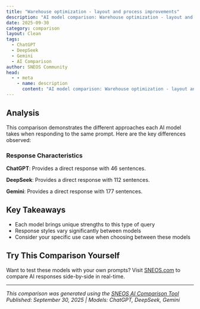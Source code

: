 ```yaml
---
title: "Warehouse optimization - layout and process improvements"
description: "AI model comparison: Warehouse optimization - layout and process improvements..."
date: 2025-09-30
category: comparison
layout: Clean
tags:
  - ChatGPT
  - DeepSeek
  - Gemini
  - AI Comparison
author: SNEOS Community
head:
  - - meta
    - name: description
      content: "AI model comparison: Warehouse optimization - layout and process improvements..."
---
```


<ChatComparison
  title="Warehouse optimization - layout and process improvements"
  prompt="Warehouse optimization - layout and process improvements"
  :responses='{
    "ChatGPT": "Certainly! Optimizing a warehouse layout and processes can significantly improve efficiency, reduce costs, and enhance overall productivity. Here are comprehensive strategies and best practices for warehouse optimization:\n\n### 1. **Warehouse Layout Optimization**\n\n- **Assess Current Layout**\n  - Map out existing space usage.\n  - Identify bottlenecks and underutilized areas.\n\n- **Design for Flow**\n  - Arrange storage areas to support a logical, streamlined flow of goods from receiving to shipping.\n  - Minimize travel distances for picking and replenishment.\n\n- **Zoning**\n  - Create distinct zones for receiving, storage, picking, packing, and shipping.\n  - Use ABC analysis to allocate the most accessible locations to the fastest-moving items (\u201CA\u201D items near packing/shipping).\n\n- **Maximize Vertical Space**\n  - Use taller storage racks or mezzanines to increase storage density.\n  - Ensure equipment (forklifts, etc.) can access higher shelves safely.\n\n- **Implement Cross-Docking Areas**\n  - Designate areas for cross-docking to reduce storage time and speed up order fulfillment.\n\n- **Optimize Aisle Widths**\n  - Balance between narrow aisles (more storage) and wide aisles (ease of movement).\n\n- **Use Standardized Storage Equipment**\n  - Utilize pallets, bins, and shelves of uniform size for easier stacking and space calculation.\n\n### 2. **Process Improvements**\n\n- **Inventory Management**\n  - Implement real-time inventory tracking with Warehouse Management System (WMS).\n  - Use barcodes or RFID for accurate and fast scanning.\n  - Conduct regular cycle counting to maintain inventory accuracy.\n\n- **Order Picking Optimization**\n  - Choose an optimal picking method:\n    - Zone picking\n    - Batch picking\n    - Wave picking\n    - Single order picking\n  - Use pick-to-light or voice picking systems to reduce errors and speed picking.\n\n- **Slotting Optimization**\n  - Place high-demand products near packing/shipping areas.\n  - Group similar items to reduce picking time.\n\n- **Automation**\n  - Introduce conveyor belts, automated guided vehicles (AGVs), or robotic pickers where feasible.\n  - Implement automated sorting systems for faster processing.\n\n- **Labor Scheduling**\n  - Align labor shifts with peak demand periods.\n  - Provide ongoing staff training on best practices and safety.\n\n- **Process Standardization**\n  - Document standard operating procedures (SOPs) to ensure consistency.\n  - Regularly review and update processes based on feedback and performance metrics.\n\n### 3. **Technology Integration**\n\n- **Warehouse Management System (WMS)**\n  - Implement or upgrade WMS for better coordination and data insights.\n  - Integrate WMS with ERP and transportation management systems.\n\n- **Data Analytics**\n  - Use analytics to identify slow-moving products, optimize inventory levels, and predict demand.\n\n- **Real-Time Location Systems (RTLS)**\n  - Track inventory and equipment location to minimize search time and losses.\n\n### 4. **Safety and Ergonomics**\n\n- **Safety Measures**\n  - Clearly mark aisles and hazardous zones.\n  - Install adequate lighting and signage.\n  - Provide proper PPE and safety training.\n\n- **Ergonomic Improvements**\n  - Use height-adjustable workstations.\n  - Implement mechanical aids to reduce strain in lifting and moving.\n\n---\n\n### Example Layout Flow\n\n\u0060\u0060\u0060\nReceiving \u2192 Quality Check \u2192 Putaway \u2192 Storage (fast movers near exit) \u2192 Picking \u2192 Packing \u2192 Shipping\n\u0060\u0060\u0060\n\n---\n\n### Next Steps\n\n1. **Conduct a Detailed Assessment**\n   - Measure current performance metrics (cycle time, error rate, throughput).\n\n2. **Pilot Changes**\n   - Test layout or process changes in a smaller section before full rollout.\n\n3. **Track KPIs Continuously**\n   - Monitor improvements in order accuracy, processing time, labor productivity.\n\nIf you provide specifics about your warehouse size, type of products, or current challenges, I can offer more tailored recommendations!",
    "DeepSeek": "Of course. Warehouse optimization is a critical lever for reducing costs, improving customer satisfaction, and scaling operations efficiently. It\u0027s a holistic discipline that combines the physical **layout** with the dynamic **processes** that bring the warehouse to life.\n\nHere is a comprehensive guide to warehouse optimization, broken down into Layout and Process improvements.\n\n---\n\n### Part 1: Warehouse Layout Optimization\n\nThe goal of the layout is to create a logical, efficient, and safe flow of goods and people from receiving to shipping.\n\n#### 1.1 Core Layout Principles\n*   **Flow is King:** Design for a straight, unidirectional flow (e.g., Receiving \u2192 Putaway \u2192 Storage \u2192 Picking \u2192 Packing \u2192 Shipping) to minimize backtracking and cross-traffic.\n*   **Velocity-Based Slotting:** Place your fastest-moving SKUs in the most accessible locations to minimize travel time. This is often the \u0022Golden Zone\u0022\u2014waist-high, close to the packing/shipping area.\n*   **Utilize Vertical Space:** Don\u0027t just think in 2D. Use pallet racking, mezzanines, and vertical lift modules (VLMs) to maximize your cube, not just your square footage.\n*   **Balance Space and Accessibility:** Dense storage (like push-back or drive-in racking) saves space but slows down access. Reserve it for slower-moving items.\n*   **Safety by Design:** Create wide aisles, clear signage, designated pedestrian walkways, and well-lit areas to prevent accidents.\n\n#### 1.2 Common Layout Models\n\n*   **I-Shape (Straight-Line):** Ideal for long, narrow buildings. Simple and efficient flow.\n*   **L-Shape:** Used when receiving and shipping docks are on adjacent sides. Good for separating inbound and outbound traffic.\n*   **U-Shape (Most Common):** Receiving and shipping are on the same side. This allows for shared resources (like dock equipment and staff) and minimizes travel distance for restocks.\n*   **Flow-Through (or Through-Flow):** Receiving on one end, shipping on the opposite end. Excellent for high-volume, cross-docking operations.\n\n#### 1.3 Functional Zones \u0026 Their Optimization\nYour warehouse should be divided into dedicated zones:\n\n1.  **Receiving \u0026 Staging:** Ensure enough space for trucks to unload and for staff to inspect and sort goods without congestion.\n2.  **Storage Area:**\n    *   **Pallet Storage:** For full-case or bulk items.\n    *   **Case Picking:** For medium-velocity items picked in case quantities.\n    *   **Broken-Case/Piece Picking:** For slowest-moving items or single-unit orders. Often uses shelving, bin systems, or carousels.\n3.  **Picking Zone:** This is where most labor time is spent. Optimize it heavily.\n    *   **Golden Zone:** Place top 20% of SKUs here.\n    *   **Forward Pick Areas:** Create a small, dense area (using flow racks, carton live storage, or shelving) that holds enough stock for a day/week to fulfill 80% of your orders. This is replenished from bulk storage.\n4.  **Packing \u0026 Shipping:** Design for a smooth flow from picking. Provide ample space for packing stations, materials, and sorted outbound orders. Integrate with your shipping carrier\u0027s sortation systems if possible.\n5.  **Returns Processing (Reverse Logistics):** A dedicated area for inspecting, sorting, and restocking or disposing of returned items. Don\u0027t let it clog your main operations.\n\n---\n\n### Part 2: Warehouse Process Improvements\n\nA perfect layout is useless without efficient processes. This is where technology and methodology come together.\n\n#### 2.1 Core Process Methodologies\n\n*   **Slotting Optimization:** Continuously analyze sales data and adjust the location of SKUs based on their velocity, size, weight, and affinity (what items are often ordered together).\n*   **Order Picking Strategies (The biggest opportunity for gains):**\n    *   **Discrete Picking:** One picker, one order. Simple but inefficient for small orders.\n    *   **Batch Picking:** One picker picks multiple orders simultaneously. Reduces travel time per item.\n    *   **Zone Picking:** The warehouse is divided into zones, and pickers are assigned to a zone. Orders are passed from zone to zone (via conveyor or cart). Highly efficient for large warehouses.\n    *   **Wave Picking:** A combination of batch and zone picking, often used to group orders by a specific carrier or shipping deadline.\n*   **Put-to-Light / Pick-to-Light:** Systems that use lights and displays on shelves or bins to guide workers, reducing errors and training time.\n*   **Voice Picking:** Workers receive instructions via a headset and confirm tasks by speaking. Keeps hands and eyes free, improving safety and speed.\n\n#### 2.2 Technology \u0026 Automation (The Digital Enablers)\n\n*   **Warehouse Management System (WMS):** **The non-negotiable core.** A good WMS optimizes every process by providing:\n    *   Intelligent pick paths.\n    *   Real-time inventory visibility.\n    *   Automated receiving and putaway tasks.\n    *   Labor management and reporting.\n*   **Barcode \u0026 Scanning:** The foundation of data accuracy. Eliminates manual data entry errors in receiving, picking, and shipping.\n*   **Automated Storage and Retrieval Systems (AS/RS):** Includes carousels, vertical lift modules, and mini-load systems for high-density, high-accuracy piece picking.\n*   **Autonomous Mobile Robots (AMRs):** Robots that bring the shelves to the picker (\u0022goods-to-person\u0022), drastically reducing travel time. They are flexible and scalable.\n*   **Conveyors \u0026 Sortation Systems:** Automate the movement of goods between zones, especially in high-volume environments.\n\n#### 2.3 Inventory Management \u0026 Data\n\n*   **ABC Analysis:** Classify your inventory into:\n    *   **A-Items:** High-value, low quantity (~20% of SKUs, 80% of value).\n    *   **B-Items:** Moderate value and quantity (~30% of SKUs, 15% of value).\n    *   **C-Items:** Low-value, high quantity (~50% of SKUs, 5% of value).\n    Focus your best processes and most secure locations on A-Items.\n*   **Cycle Counting:** Replace disruptive full physical inventories with regular, frequent counting of a small subset of inventory. This maintains accuracy and identifies root causes of discrepancies.\n\n---\n\n### A Practical 6-Step Optimization Plan\n\n1.  **Analyze \u0026 Measure (The \u0022As-Is\u0022):**\n    *   **Map your current layout and process flow.**\n    *   **Gather Data:** Track key metrics: Order cycle time, lines picked per hour, dock-to-stock time, inventory accuracy, and cost per order.\n    *   **Identify Bottlenecks:** Where is congestion? Where do workers wait? Where do errors occur?\n\n2.  **Define Goals (The \u0022To-Be\u0022):**\n    *   What are you trying to achieve? (e.g., \u0022Reduce picking time by 20%,\u0022 \u0022Increase storage capacity by 15%,\u0022 \u0022Achieve 99.9% shipping accuracy\u0022).\n\n3.  **Design the New Layout:**\n    *   Based on your data (e.g., velocity profiling for slotting), redesign the warehouse flow and zones.\n    *   Create a future-state layout map.\n\n4.  **Redesign Processes:**\n    *   Choose the right picking strategy.\n    *   Design new standard operating procedures (SOPs) for receiving, picking, packing, etc.\n    *   Select and plan the implementation of necessary technology (WMS, scanners, etc.).\n\n5.  **Implement \u0026 Train:**\n    *   Roll out changes in phases if possible to minimize disruption.\n    *   **Invest heavily in training.** Employees must understand the \u0022why\u0022 behind the changes and be proficient in the new processes and technology.\n\n6.  **Review \u0026 Continuously Improve:**\n    *   Go back to Step 1. Keep measuring your KPIs.\n    *   Use the data to make small, incremental improvements. Optimization is never \u0022done.\u0022\n\n### Key Performance Indicators (KPIs) to Track\n\n*   **Order Accuracy Rate:** (% of orders shipped without error)\n*   **On-Time Shipping Rate:** (% of orders shipped by the promised time)\n*   **Lines Picked per Hour:** (Labor productivity)\n*   **Dock-to-Stock Cycle Time:** (Hours from receiving to being available for sale)\n*   **Inventory Turnover:** (How quickly you sell through inventory)\n*   **Inventory Record Accuracy:** (% of SKUs where system count matches physical count)\n*   **Cost per Order Shipped:** (Total warehouse cost / number of orders)\n\nBy systematically addressing both **Layout** and **Process**, and leveraging data and technology, you can transform your warehouse from a cost center into a strategic, competitive asset.",
    "Gemini": "Okay, let\u0027s dive into warehouse optimization, covering both layout and process improvements.  This is a broad topic, so I\u0027ll aim to provide a comprehensive overview, along with actionable steps and considerations.\n\n**I.  Understanding the Goal:  What is Warehouse Optimization?**\n\nWarehouse optimization is the process of improving the efficiency, effectiveness, and cost-effectiveness of warehouse operations.  It aims to:\n\n*   **Reduce costs:** Lower labor, space, energy, and inventory holding costs.\n*   **Increase throughput:** Move more goods in and out of the warehouse faster.\n*   **Improve accuracy:** Reduce errors in picking, packing, and shipping.\n*   **Enhance space utilization:** Maximize the use of available space.\n*   **Improve safety:** Create a safer working environment for employees.\n*   **Improve responsiveness:** Adapt quickly to changing customer demands.\n\n**II.  Key Areas for Improvement**\n\nWe\u0027ll break down optimization into layout and process improvements:\n\n**A. Warehouse Layout Optimization:**\n\nA well-designed warehouse layout is the foundation for efficient operations.  Consider these factors:\n\n1.  **Data Analysis \u0026 Understanding Current Operations:**\n\n    *   **ABC Analysis:**  Categorize inventory by value and movement.\n        *   **A Items:** High-value, frequently moved items.  Place closest to shipping/receiving.\n        *   **B Items:** Medium-value, moderately moved items.\n        *   **C Items:** Low-value, infrequently moved items. Place further away.\n    *   **Movement Analysis:**  Track the movement of items throughout the warehouse.  Identify bottlenecks and frequently traveled paths. (Spaghetti Diagram can be helpful)\n    *   **Storage Media Analysis:** Assess current storage equipment, racking, shelving, and containers.  Is it appropriate for the inventory and throughput?\n    *   **Order Profiling:**  Understand the types of orders processed (e.g., single-line, multi-line, full pallet).\n    *   **Peak Seasons:** Factor in periods of high activity, ensure layout can accommodate the surge.\n\n2.  **Layout Design Principles:**\n\n    *   **Flow:**  Design for a smooth, unidirectional flow of goods from receiving to storage to picking to packing to shipping.  Avoid backtracking and congestion.\n    *   **Accessibility:**  Ensure easy access to all inventory items.\n    *   **Space Utilization:**  Maximize the use of vertical space with appropriate racking and shelving.\n    *   **Flexibility:**  Design the layout to be adaptable to future changes in inventory, product lines, or business needs.\n    *   **Clearance:**  Maintain adequate aisle widths for material handling equipment (forklifts, pallet jacks, etc.) and personnel safety.  Check local regulations.\n    *   **Safety:**  Designate clear walkways, emergency exits, and fire safety zones.\n\n3.  **Key Warehouse Zones:**\n\n    *   **Receiving:**  Area for unloading inbound shipments, inspecting goods, and verifying quantities.  Should be close to receiving doors and QC.\n    *   **Put-Away:**  Area for sorting, labeling, and moving goods to their designated storage locations.\n    *   **Storage:**  The primary area for storing inventory.  Consider different storage methods:\n        *   **Random Storage (Chaotic Storage):**  Items are stored in any available location.  Requires a robust WMS for tracking.\n        *   **Fixed Location Storage:**  Each item has a designated storage location.  Simpler to manage but can lead to wasted space.\n        *   **Zone Storage:**  The warehouse is divided into zones based on product characteristics or order frequency.\n        *   **Flow Rack:** First-in, first-out (FIFO) storage for high-throughput items.\n        *   **Pallet Racking:**  For storing palletized goods.  Various types (selective, drive-in, push-back) exist.\n        *   **Shelving:**  For storing smaller items.\n    *   **Picking:**  Area where orders are assembled.  Should be close to high-velocity storage locations.\n    *   **Packing:**  Area for packaging orders for shipment.\n    *   **Shipping:**  Area for loading outbound shipments.  Should be close to shipping doors and staging areas.\n    *   **Value-Added Services (VAS):** Area for performing activities such as kitting, labeling, and light assembly.\n    *   **Returns Processing:**  Area for handling returned goods.\n    *   **Quarantine/Damaged Goods:**  Separate area for isolating damaged or recalled items.\n    *   **Office Space:**  Area for administrative staff and management.\n    *   **Break Room/Rest Areas:**  For employee breaks and lunches.\n\n4.  **Layout Types:**\n\n    *   **Straight-Line/U-Shaped:** Receiving and shipping on opposite ends; Simple flow.\n    *   **Cross-Docking:** Minimal or no storage; products flow directly from receiving to shipping. (Requires advanced planning and coordination)\n    *   **Island Layout:** Grouping similar functions together.\n    *   **Hybrid Layout:** Combines elements of different layouts.\n\n5.  **Technology Integration:**\n\n    *   **Warehouse Management System (WMS):** Essential for managing inventory, tracking locations, and optimizing workflows.\n    *   **Automated Storage and Retrieval Systems (AS/RS):**  Automated systems for storing and retrieving goods.\n    *   **Automated Guided Vehicles (AGVs) and Autonomous Mobile Robots (AMRs):**  Robots that move materials around the warehouse.\n    *   **Conveyor Systems:**  For transporting goods between different areas of the warehouse.\n    *   **Pick-to-Light/Voice Picking:**  Technologies that guide pickers to the correct items.\n    *   **Barcode Scanning/RFID:**  For tracking inventory and improving accuracy.\n    *   **Warehouse Control System (WCS):** Controls the functionality of automated equipment.\n\n**B. Warehouse Process Improvements:**\n\nOptimizing warehouse processes is crucial for improving efficiency and reducing errors.\n\n1.  **Receiving Process Optimization:**\n\n    *   **Advance Shipping Notices (ASNs):**  Request ASNs from suppliers to provide visibility into incoming shipments.\n    *   **Appointment Scheduling:**  Schedule receiving appointments to avoid congestion at the receiving dock.\n    *   **Cross-Docking:**  When possible, move goods directly from receiving to shipping without storing them.\n    *   **Inspection and Quality Control:**  Streamline the inspection process to quickly identify and resolve quality issues.\n    *   **Automated Data Capture:**  Use barcode scanners or RFID to quickly capture receiving data.\n    *   **Yard Management System (YMS):** Optimize trailer and dock door usage.\n\n2.  **Put-Away Process Optimization:**\n\n    *   **Directed Put-Away:**  Use the WMS to direct put-away staff to the most efficient storage locations.\n    *   **Optimized Travel Routes:**  Minimize travel time during put-away by using optimized routes.\n    *   **Consolidation:**  Consolidate partial pallets or cases into full pallets or cases to improve storage density.\n    *   **Real-Time Inventory Updates:**  Update inventory records in real-time as goods are put away.\n\n3.  **Picking Process Optimization:**\n\n    *   **Picking Strategies:**\n        *   **Discrete Picking:** One picker picks one order at a time.\n        *   **Batch Picking:** One picker picks multiple orders at a time.\n        *   **Zone Picking:** Pickers are assigned to specific zones and pick items for multiple orders within their zone.\n        *   **Wave Picking:** Orders are grouped into waves based on factors such as shipping destination or delivery time.\n    *   **Pick Paths Optimization:** Optimize pick paths to minimize travel time.  The shortest path is not always the fastest, consider avoiding congestion points.\n    *   **Slotting Optimization:** Place frequently picked items in easily accessible locations.\n    *   **Pick-to-Light/Voice Picking:** Use technology to guide pickers to the correct items and improve accuracy.\n    *   **Kitting:**  Assemble kits in advance to reduce picking time.\n    *   **Mobile Devices:**  Equip pickers with mobile devices for real-time order information and updates.\n\n4.  **Packing Process Optimization:**\n\n    *   **Right-Sized Packaging:**  Use appropriately sized packaging to minimize shipping costs and reduce damage.\n    *   **Automated Packing Machines:**  Consider automated packing machines for high-volume operations.\n    *   **Ergonomic Workstations:**  Design packing workstations to minimize worker fatigue and improve efficiency.\n    *   **Quality Control:**  Implement quality control checks to ensure that orders are packed correctly.\n\n5.  **Shipping Process Optimization:**\n\n    *   **Shipping Manifesting:**  Use shipping manifesting software to automate the shipping process and generate shipping labels.\n    *   **Carrier Rate Shopping:**  Shop for the best shipping rates from multiple carriers.\n    *   **Load Planning:**  Optimize load planning to maximize trailer utilization and reduce shipping costs.\n    *   **Real-Time Tracking:**  Provide customers with real-time tracking information.\n\n6.  **Inventory Management Optimization:**\n\n    *   **Demand Forecasting:**  Improve demand forecasting to reduce inventory holding costs and prevent stockouts.\n    *   **Safety Stock Optimization:**  Optimize safety stock levels to balance the risk of stockouts with the cost of holding excess inventory.\n    *   **Cycle Counting:**  Implement a cycle counting program to maintain accurate inventory records.\n    *   **Inventory Turnover:**  Monitor inventory turnover to identify slow-moving or obsolete items.\n    *   **ABC Analysis (mentioned earlier):**  Focus on managing A items most closely.\n    *   **Just-In-Time (JIT) Inventory:** Consider JIT principles for some items, but be mindful of supply chain disruptions.\n\n7.  **General Process Improvements:**\n\n    *   **Standard Operating Procedures (SOPs):**  Develop and document SOPs for all warehouse processes.\n    *   **Training:**  Provide comprehensive training to all warehouse employees.\n    *   **Performance Measurement:**  Track key performance indicators (KPIs) such as order fill rate, on-time delivery, and inventory turnover.\n    *   **Continuous Improvement:**  Implement a continuous improvement program to identify and address areas for improvement.  (Kaizen)\n    *   **5S Methodology:** Implement the 5S methodology (Sort, Set in order, Shine, Standardize, Sustain) to create a clean, organized, and efficient workplace.\n    *   **Lean Principles:** Apply Lean principles to eliminate waste in warehouse processes.  (e.g., eliminate unnecessary motion, waiting, and defects)\n    *   **Visual Management:**  Use visual cues such as signs, labels, and color-coding to improve communication and reduce errors.\n    *   **Cross-Training:**  Train employees to perform multiple tasks to improve flexibility and reduce bottlenecks.\n\n**III.  Technology as an Enabler**\n\n*   **WMS Implementation/Optimization:** This is the backbone.  Ensure the WMS is properly configured and integrated with other systems.  Consider cloud-based WMS solutions for scalability.\n*   **Data Analytics:** Use data analytics to identify trends, patterns, and areas for improvement.\n*   **Internet of Things (IoT):** Use IoT sensors to track inventory, monitor equipment, and optimize energy consumption.\n*   **Artificial Intelligence (AI) and Machine Learning (ML):**  Use AI and ML to improve demand forecasting, optimize pick paths, and automate tasks.\n\n**IV. Implementation Considerations**\n\n*   **Phased Approach:**  Implement changes in phases to minimize disruption to operations.\n*   **Employee Involvement:**  Involve employees in the planning and implementation process to get their buy-in and ensure that the changes are practical and effective.\n*   **Testing:**  Thoroughly test all changes before implementing them on a large scale.\n*   **Monitoring and Evaluation:**  Monitor the performance of the warehouse after implementing changes to ensure that they are achieving the desired results.  Adjust as needed.\n\n**V.  Example Scenarios and Solutions**\n\n*   **Scenario:** High picking errors.\n    *   **Solution:** Implement pick-to-light or voice picking systems.  Improve training for pickers.  Implement a double-check process for critical items.\n*   **Scenario:** Congestion at the receiving dock.\n    *   **Solution:** Implement appointment scheduling.  Cross-dock goods whenever possible.  Improve receiving dock layout.\n*   **Scenario:** Wasted space in the warehouse.\n    *   **Solution:** Re-evaluate storage methods. Implement vertical storage solutions.  Optimize slotting. Consolidate inventory.\n*   **Scenario:** High labor costs.\n    *   **Solution:** Automate tasks such as picking and packing.  Optimize workflows.  Improve training and employee motivation.\n*   **Scenario:**  Slow order fulfillment times.\n    *   **Solution:** Optimize pick paths.  Implement zone picking or wave picking.  Improve inventory accuracy. Automate the packing and shipping processes.\n\n**VI.  Key Questions to Ask:**\n\n*   What are the biggest challenges facing our warehouse operations?\n*   What are our current key performance indicators (KPIs)?\n*   What is our budget for warehouse optimization?\n*   What resources (personnel, technology) are available?\n*   What is our risk tolerance for implementing changes?\n*   What are our long-term business goals?\n\n**VII.  Conclusion**\n\nWarehouse optimization is an ongoing process that requires a commitment to continuous improvement. By carefully analyzing your current operations, implementing appropriate layout and process improvements, and leveraging technology, you can significantly improve the efficiency, effectiveness, and cost-effectiveness of your warehouse. Good luck! Remember to start with a clear understanding of your goals and objectives, and involve your employees in the process.\n"
  }'
  published-date="22:46"
/>

## Analysis

This comparison demonstrates the different approaches each AI model takes when responding to the same prompt. Here are the key differences observed:

### Response Characteristics

**ChatGPT**: Provides a direct response with 46 sentences. 

**DeepSeek**: Provides a direct response with 112 sentences. 

**Gemini**: Provides a direct response with 177 sentences. 

## Key Takeaways

- Each model brings unique strengths to this type of query
- Response styles vary significantly between models
- Consider your specific use case when choosing between these models

## Try This Comparison Yourself

Want to test these models with your own prompts? Visit [SNEOS.com](https://sneos.com) to compare AI responses side-by-side in real-time.

---

*This comparison was generated using the [SNEOS AI Comparison Tool](https://sneos.com)*
*Published: September 30, 2025 | Models: ChatGPT, DeepSeek, Gemini*
